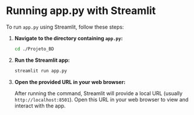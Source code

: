 # Running app.py with Streamlit

To run `app.py` using Streamlit, follow these steps:

1. **Navigate to the directory containing `app.py`:**
    ```sh
    cd ./Projeto_BD
    ```

2. **Run the Streamlit app:**
    ```sh
    streamlit run app.py
    ```

3. **Open the provided URL in your web browser:**

    After running the command, Streamlit will provide a local URL (usually `http://localhost:8501`). Open this URL in your web browser to view and interact with the app.
